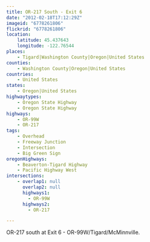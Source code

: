 ```yaml
---
title: OR-217 South - Exit 6
date: "2012-02-18T17:12:29Z"
imageid: "6778261806"
flickrid: "6778261806"
location:
    latitude: 45.437643
    longitude: -122.76544
places:
    - Tigard|Washington County|Oregon|United States
counties:
    - Washington County|Oregon|United States
countries:
    - United States
states:
    - Oregon|United States
highwaytypes:
    - Oregon State Highway
    - Oregon State Highway
highways:
    - OR-99W
    - OR-217
tags:
    - Overhead
    - Freeway Junction
    - Intersection
    - Big Green Sign
oregonHighways:
    - Beaverton-Tigard Highway
    - Pacific Highway West
intersections:
    - overlap1: null
      overlap2: null
      highways1:
        - OR-99W
      highways2:
        - OR-217

---
```

OR-217 south at Exit 6 - OR-99W/Tigard/McMinnville.